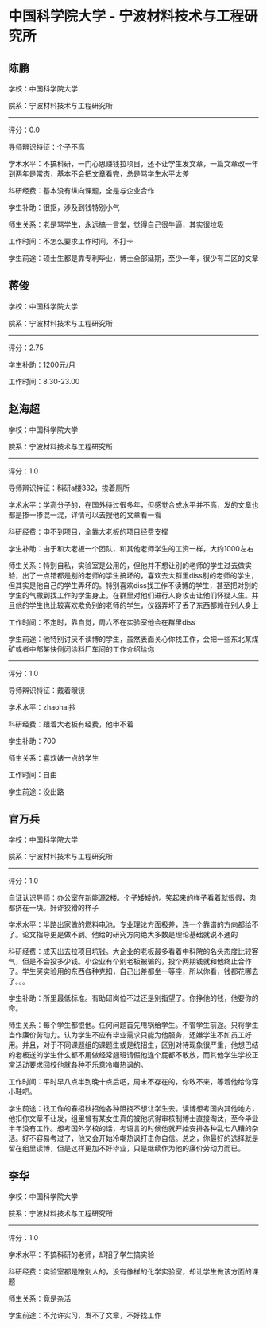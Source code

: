 # 中国科学院大学 - 宁波材料技术与工程研究所

## 陈鹏

学校：中国科学院大学

院系：宁波材料技术与工程研究所

* * *

评分：0.0

导师辨识特征：个子不高

学术水平：不搞科研，一门心思赚钱拉项目，还不让学生发文章，一篇文章改一年到两年是常态，基本不会把文章看完，总是骂学生水平太差

科研经费：基本没有纵向课题，全是与企业合作

学生补助：很抠，涉及到钱特别小气

师生关系：老是骂学生，永远搞一言堂，觉得自己很牛逼，其实很垃圾

工作时间：不怎么要求工作时间，不打卡

学生前途：硕士生都是靠专利毕业，博士全部延期，至少一年，很少有二区的文章

## 蒋俊

学校：中国科学院大学

院系：宁波材料技术与工程研究所

* * *

评分：2.75

学生补助：1200元/月

工作时间：8.30-23.00

## 赵海超

学校：中国科学院大学

院系：宁波材料技术与工程研究所

* * *

评分：1.0

导师辨识特征：科研a楼332，挨着厕所

学术水平：学高分子的，在国外待过很多年，但感觉合成水平并不高，发的文章也都是掺一掺混一混，详情可以去搜他的文章看一看

科研经费：申不到项目，全靠大老板的项目经费支撑

学生补助：由于和大老板一个团队，和其他老师学生的工资一样，大约1000左右

师生关系：特别自私，实验室是公用的，但他并不想让别的老师的学生过去做实验，出了一点错都是别的老师的学生搞坏的，喜欢去大群里diss别的老师的学生，但其实是他自己的学生弄坏的。特别喜欢diss找工作不读博的学生，甚至把对别的学生的气撒到找工作的学生身上，在群里对他们进行人身攻击让他们怀疑人生。并且他的学生也比较喜欢欺负别的老师的学生，仪器弄坏了丢了东西都赖在别人身上

工作时间：不定时，靠自觉，周六不在实验室他会在群里diss

学生前途：他特别讨厌不读博的学生，虽然表面关心你找工作，会把一些东北某煤矿或者中部某快倒闭涂料厂车间的工作介绍给你

* * *

评分：1.0

导师辨识特征：戴着眼镜

学术水平：zhaohai抄

科研经费：跟着大老板有经费，他申不着

学生补助：700

师生关系：喜欢婊一点的学生

工作时间：自由

学生前途：没出路

## 官万兵

学校：中国科学院大学

院系：宁波材料技术与工程研究所

* * *

评分：1.0

自证认识导师：办公室在新能源2楼。个子矮矮的。笑起来的样子看着就很假，肉都挤在一块。奸诈狡猾的样子

学术水平：半路出家做的燃料电池。专业理论方面极差，连一个靠谱的方向都给不了。论文指导更是做不到。他给的研究方向绝大多数是理论基础就说不通的

科研经费：成天出去拉项目坑钱。大企业的老板最多看着中科院的名头态度比较客气，但是不会投多少钱。小企业有个别老板被骗的，投个两期钱就和他终止合作了。学生买实验用的东西各种克扣，自己出差都坐一等座，所以你看，钱都花哪去了。。。

学生补助：所里最低标准。有助研岗位不过还是别指望了。你挣他的钱，他要你的命。

师生关系：每个学生都恨他。任何问题首先甩锅给学生。不管学生前途。只将学生当作廉价劳动力。认为学生不应有毕业需求只能为他服务，还嫌学生不如员工好用。并且，对于不同课题组的课题生或是统招生，区别对待现象很严重，他想巴结的老板送的学生什么都不用做经常翘班请假他连个屁都不敢放，而其他学生学校正常活动要求回校他就各种不乐意冷嘲热讽的。

工作时间：平时早八点半到晚十点后吧，周末不存在的，你敢不来，等着他给你穿小鞋吧。

学生前途：找工作的春招秋招他各种阻挠不想让学生去。读博想考国内其他地方，他扣你文章不让发，组里曾有某女生真的被他坑得审核制博士直接淘汰，至今毕业半年没有工作。想考国外学校的话，考语言的时候他就开始安排各种乱七八糟的杂活。好不容易考过了，他又会开始冷嘲热讽打击你自信。总之，你最好的选择就是留在组里读博，但是这样更加不好毕业，只是继续作为他的廉价劳动力而已。

## 李华

学校：中国科学院大学

院系：宁波材料技术与工程研究所

* * *

评分：1.0

学术水平：不搞科研的老师，却招了学生搞实验

科研经费：实验室都是蹭别人的，没有像样的化学实验室，却让学生做该方面的课题

师生关系：竟是杂活

学生前途：不允许实习，发不了文章，不好找工作